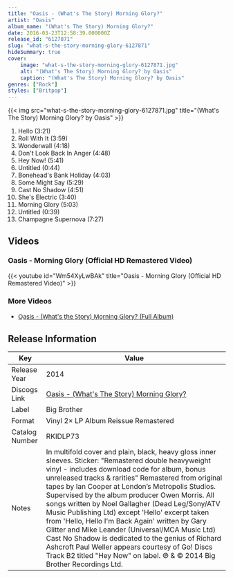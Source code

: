 ```yaml
---
title: "Oasis - (What's The Story) Morning Glory?"
artist: "Oasis"
album_name: "(What's The Story) Morning Glory?"
date: 2016-03-23T12:58:39.000000Z
release_id: "6127871"
slug: "what-s-the-story-morning-glory-6127871"
hideSummary: true
cover:
    image: "what-s-the-story-morning-glory-6127871.jpg"
    alt: "(What's The Story) Morning Glory? by Oasis"
    caption: "(What's The Story) Morning Glory? by Oasis"
genres: ["Rock"]
styles: ["Britpop"]
---
```


{{< img src="what-s-the-story-morning-glory-6127871.jpg" title="(What's The Story) Morning Glory? by Oasis" >}}

<!-- section break -->

1. Hello (3:21)
2. Roll With It (3:59)
3. Wonderwall (4:18)
4. Don't Look Back In Anger (4:48)
5. Hey Now! (5:41)
6. Untitled (0:44)
7. Bonehead's Bank Holiday (4:03)
8. Some Might Say (5:29)
9. Cast No Shadow (4:51)
10. She's Electric (3:40)
11. Morning Glory (5:03)
12. Untitled (0:39)
13. Champagne Supernova (7:27)

<!-- section break -->




## Videos
### Oasis - Morning Glory (Official HD Remastered Video)
{{< youtube id="Wm54XyLwBAk" title="Oasis - Morning Glory (Official HD Remastered Video)" >}}<br>

### More Videos

- [O̲a̲sis - (W̲hat's t̲he S̲t̲ory) M̲o̲rning G̲l̲ory? (Full Album)](https://www.youtube.com/watch?v=b4NffykrJ6Y)


## Release Information
|  Key           | Value                                                |
| ---------------| ---------------------------------------------------- |
| Release Year   | 2014                                   |
| Discogs Link   | [Oasis - (What's The Story) Morning Glory?](https://www.discogs.com/release/6127871-Oasis-Whats-The-Story-Morning-Glory) |
| Label          | Big Brother |
| Format         | Vinyl 2× LP Album Reissue Remastered |
| Catalog Number | RKIDLP73 |
| Notes | In multifold cover and plain, black, heavy gloss inner sleeves.  Sticker: "Remastered double heavyweight vinyl - includes download code for album, bonus unreleased tracks & rarities" Remastered from original tapes by Ian Cooper at London’s Metropolis Studios. Supervised by the album producer Owen Morris.  All songs written by Noel Gallagher (Dead Leg/Sony/ATV Music Publishing Ltd) except 'Hello' excerpt taken from 'Hello, Hello I'm Back Again' written by Gary Glitter and Mike Leander (Universal/MCA Music Ltd)  Cast No Shadow is dedicated to the genius of Richard Ashcroft Paul Weller appears courtesy of Go! Discs  Track B2 titled "Hey Now" on label.  ℗ & © 2014 Big Brother Recordings Ltd. |